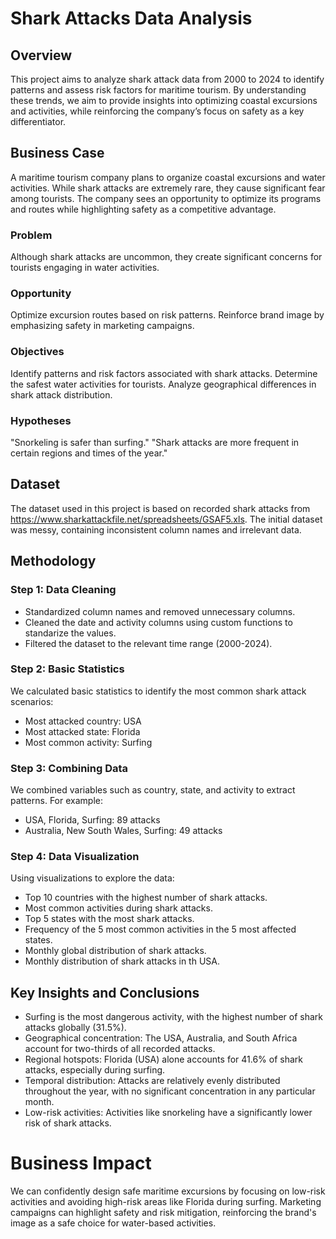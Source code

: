 # Shark Attacks Data Analysis
## Overview
This project aims to analyze shark attack data from 2000 to 2024 to identify patterns and assess risk factors for maritime tourism. By understanding these trends, we aim to provide insights into optimizing coastal excursions and activities, while reinforcing the company’s focus on safety as a key differentiator.

## Business Case
A maritime tourism company plans to organize coastal excursions and water activities. While shark attacks are extremely rare, they cause significant fear among tourists. The company sees an opportunity to optimize its programs and routes while highlighting safety as a competitive advantage.
### Problem
Although shark attacks are uncommon, they create significant concerns for tourists engaging in water activities.
### Opportunity
Optimize excursion routes based on risk patterns.
Reinforce brand image by emphasizing safety in marketing campaigns.
### Objectives
Identify patterns and risk factors associated with shark attacks.
Determine the safest water activities for tourists.
Analyze geographical differences in shark attack distribution.
### Hypotheses
"Snorkeling is safer than surfing."
"Shark attacks are more frequent in certain regions and times of the year."

## Dataset
The dataset used in this project is based on recorded shark attacks from https://www.sharkattackfile.net/spreadsheets/GSAF5.xls. The initial dataset was messy, containing inconsistent column names and irrelevant data.

## Methodology
### Step 1: Data Cleaning
- Standardized column names and removed unnecessary columns.
- Cleaned the date and activity columns using custom functions to standarize the values.
- Filtered the dataset to the relevant time range (2000-2024).
### Step 2: Basic Statistics
We calculated basic statistics to identify the most common shark attack scenarios:
- Most attacked country: USA
- Most attacked state: Florida
- Most common activity: Surfing
### Step 3: Combining Data
We combined variables such as country, state, and activity to extract patterns. For example:
- USA, Florida, Surfing: 89 attacks
- Australia, New South Wales, Surfing: 49 attacks
### Step 4: Data Visualization
Using visualizations to explore the data:
- Top 10 countries with the highest number of shark attacks.
- Most common activities during shark attacks.
- Top 5 states with the most shark attacks.
- Frequency of the 5 most common activities in the 5 most affected states.
- Monthly global distribution of shark attacks.
- Monthly distribution of shark attacks in th USA.

## Key Insights and Conclusions
- Surfing is the most dangerous activity, with the highest number of shark attacks globally (31.5%).
- Geographical concentration: The USA, Australia, and South Africa account for two-thirds of all recorded attacks.
- Regional hotspots: Florida (USA) alone accounts for 41.6% of shark attacks, especially during surfing.
- Temporal distribution: Attacks are relatively evenly distributed throughout the year, with no significant concentration in any particular month.
- Low-risk activities: Activities like snorkeling have a significantly lower risk of shark attacks.

# Business Impact
We can confidently design safe maritime excursions by focusing on low-risk activities and avoiding high-risk areas like Florida during surfing.
Marketing campaigns can highlight safety and risk mitigation, reinforcing the brand's image as a safe choice for water-based activities.
